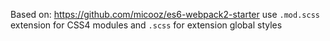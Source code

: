 Based on: https://github.com/micooz/es6-webpack2-starter
use `.mod.scss` extension for CSS4 modules
and `.scss` for extension global styles